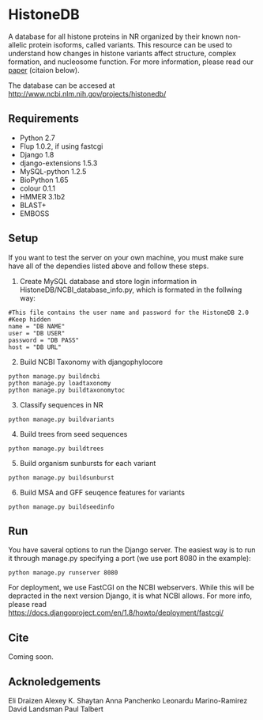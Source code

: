 # HistoneDB
A database for all histone proteins in NR organized by their known non-allelic protein isoforms, called variants. This resource can be used to understand how changes in histone variants affect structure, complex formation, and nucleosome function. For more information, please read our [paper](manuscript/paper.md) (citaion below).

The database can be accesed at http://www.ncbi.nlm.nih.gov/projects/histonedb/

## Requirements ##
- Python 2.7
- Flup 1.0.2, if using fastcgi
- Django 1.8
- django-extensions 1.5.3
- MySQL-python 1.2.5
- BioPython 1.65
- colour 0.1.1
- HMMER 3.1b2
- BLAST+
- EMBOSS

## Setup ##
If you want to test the server on your own machine, you must make sure have all of the dependies listed above and follow these steps.

1) Create MySQL database and store login information in HistoneDB/NCBI_database_info.py, which is formated in the follwing way:
```
#This file contains the user name and password for the HistoneDB 2.0
#Keep hidden
name = "DB NAME"
user = "DB USER"
password = "DB PASS"
host = "DB URL"
```

2) Build NCBI Taxonomy with djangophylocore
```
python manage.py buildncbi
python manage.py loadtaxonomy
python manage.py buildtaxonomytoc
```
3) Classify sequences in NR
```
python manage.py buildvariants
```
4) Build trees from seed sequences
```
python manage.py buildtrees
```
5) Build organism sunbursts for each variant
```
python manage.py buildsunburst
```
6) Build MSA and GFF seuqence features for variants
```
python manage.py buildseedinfo
```

## Run ##
You have saveral options to run the Django server. The easiest way is to run it through manage.py specifying a port (we use port 8080 in the example):
```
python manage.py runserver 8080
```
For deployment, we use FastCGI on the NCBI webservers. While this will be depracted in the next version Django, it is what NCBI allows. For more info, please read https://docs.djangoproject.com/en/1.8/howto/deployment/fastcgi/

## Cite ##
Coming soon.

## Acknoledgements ##
Eli Draizen
Alexey K. Shaytan
Anna Panchenko
Leonardu Marino-Ramirez
David Landsman
Paul Talbert

